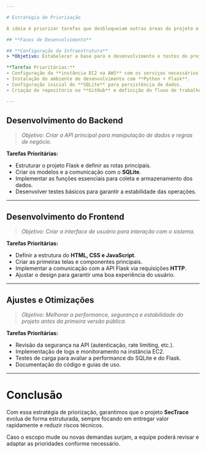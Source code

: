 ```yaml
---

# Estratégia de Priorização  

A ideia é priorizar tarefas que desbloqueiam outras áreas do projeto e garantir que funcionalidades essenciais estejam operacionais o mais cedo possível. As Fases de Desenvolvimento não estão em uma ordem necessariamente cronólogica. O foco da priorização em cada fase é na seção **Tarefas Prioritárias** de cada uma.

## **Fases de Desenvolvimento**  

## **Configuração da Infraestrutura** 
> *Objetivo: Estabelecer a base para o desenvolvimento e testes do projeto.*  

**Tarefas Prioritárias:**  
- Configuração da **instância EC2 na AWS** com os serviços necessários.  
- Instalação do ambiente de desenvolvimento com **Python + Flask**.  
- Configuração inicial do **SQLite** para persistência de dados.  
- Criação do repositório no **GitHub** e definição do fluxo de trabalho.  

---
```


## **Desenvolvimento do Backend**
> *Objetivo: Criar a API principal para manipulação de dados e regras de negócio.*  

**Tarefas Prioritárias:**  
- Estruturar o projeto Flask e definir as rotas principais.  
- Criar os modelos e a comunicação com o **SQLite**.  
- Implementar as funções essenciais para coleta e armazenamento dos dados.  
- Desenvolver testes básicos para garantir a estabilidade das operações.  

---

## **Desenvolvimento do Frontend** 
> *Objetivo: Criar a interface de usuário para interação com o sistema.*  

**Tarefas Prioritárias:**  
- Definir a estrutura do **HTML, CSS e JavaScript**.  
- Criar as primeiras telas e componentes principais.  
- Implementar a comunicação com a API Flask via requisições **HTTP**.  
- Ajustar o design para garantir uma boa experiência do usuário.  

---

## **Ajustes e Otimizações**  
> *Objetivo: Melhorar a performance, segurança e estabilidade do projeto antes da primeira versão pública.*  

**Tarefas Prioritárias:**  
- Revisão da segurança na API (autenticação, rate limiting, etc.).  
- Implementação de logs e monitoramento na instância EC2.  
- Testes de carga para avaliar a performance do SQLite e do Flask.  
- Documentação do código e guias de uso.  

---

# **Conclusão**  
Com essa estratégia de priorização, garantimos que o projeto **SecTrace** evolua de forma estruturada, sempre focando em entregar valor rapidamente e reduzir riscos técnicos.  

Caso o escopo mude ou novas demandas surjam, a equipe poderá revisar e adaptar as prioridades conforme necessário.
